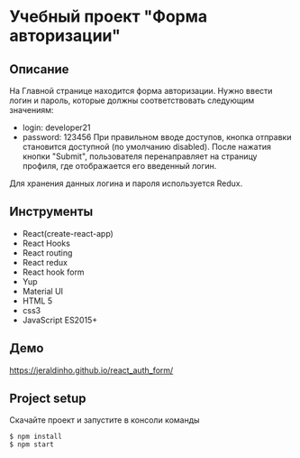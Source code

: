 # Учебный проект "Форма авторизации"

## Описание

На Главной странице находится форма авторизации. Нужно ввести логин и пароль, которые должны соответствовать следующим значениям:
- login: developer21
- password: 123456
При правильном вводе доступов, кнопка отправки становится доступной (по умолчанию disabled).
После нажатия кнопки "Submit", пользователя перенаправляет на страницу профиля, где отображается его введенный логин.

Для хранения данных логина и пароля используется Redux.

## Инструменты
- React(create-react-app)
- React Hooks
- React routing
- React redux
- React hook form
- Yup
- Material UI
- HTML 5
- css3
- JavaScript ES2015+

## Демо
https://jeraldinho.github.io/react_auth_form/

## Project setup
Скачайте проект и запустите в консоли команды
```
$ npm install
$ npm start
```